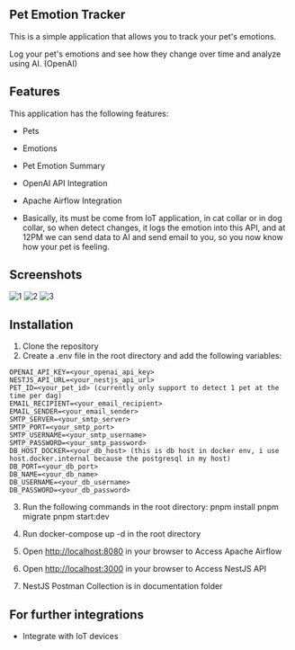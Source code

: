 ## Pet Emotion Tracker

This is a simple application that allows you to track your pet's emotions.

Log your pet's emotions and see how they change over time and analyze using AI. (OpenAI)

## Features

This application has the following features:

- Pets
- Emotions
- Pet Emotion Summary
- OpenAI API Integration
- Apache Airflow Integration

- Basically, its must be come from IoT application, in cat collar or in dog collar, so when detect changes, it logs the emotion into this API, and at 12PM we can send data to AI and send email to you, so you now know how your pet is feeling.

## Screenshots

![1](https://github.com/adexaja/pet-emotions-tracker/assets/1.jpg)
![2](https://github.com/adexaja/pet-emotions-tracker/assets/2.jpg)
![3](https://github.com/adexaja/pet-emotions-tracker/assets/3.jpg)

## Installation

1. Clone the repository
2. Create a .env file in the root directory and add the following variables:

```
OPENAI_API_KEY=<your_openai_api_key>
NESTJS_API_URL=<your_nestjs_api_url>
PET_ID=<your_pet_id> (currently only support to detect 1 pet at the time per dag)
EMAIL_RECIPIENT=<your_email_recipient>
EMAIL_SENDER=<your_email_sender>
SMTP_SERVER=<your_smtp_server>
SMTP_PORT=<your_smtp_port>
SMTP_USERNAME=<your_smtp_username>
SMTP_PASSWORD=<your_smtp_password>
DB_HOST_DOCKER=<your_db_host> (this is db host in docker env, i use host.docker.internal because the postgresql in my host)
DB_PORT=<your_db_port>
DB_NAME=<your_db_name>
DB_USERNAME=<your_db_username>
DB_PASSWORD=<your_db_password>
```

3. Run the following commands in the root directory:
   pnpm install
   pnpm migrate
   pnpm start:dev

4. Run docker-compose up -d in the root directory
5. Open <http://localhost:8080> in your browser to Access Apache Airflow
6. Open <http://localhost:3000> in your browser to Access NestJS API
7. NestJS Postman Collection is in documentation folder

## For further integrations

- Integrate with IoT devices

